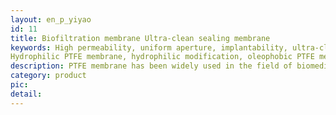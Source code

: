 ```yaml
---
layout: en_p_yiyao
id: 11
title: Biofiltration membrane Ultra-clean sealing membrane
keywords: High permeability, uniform aperture, implantability, ultra-clean filtration, Tissue engineered stents, controlled drug release, medical device Coatings, Drug delivery systems, Tissue engineering, artificial blood vessels and valves, Endoscopic tubes, hemodialysis, laboratory equipment, pharmaceutical production seals, sterile filtration, Biocompatibility, Chemical corrosion Resistance, high temperature resistance, hydrophobicity, PTFE ultra-clean filtration membranes, PTFE seal, PTFE implant, microbial filter membrane, bacterial protective membrane, medical filter membrane, sterile exhaust, artificial blood vessel, heart valve, environmental protection, gore-tex
Hydrophilic PTFE membrane, hydrophilic modification, oleophobic PTFE membrane, oleophobic modification.
description: PTFE membrane has been widely used in the field of biomedicine because of its excellent biocompatibility, chemical resistance, hydrophobicity and mechanical flexibility. It can be used to manufacture implantable medical devices (such as artificial blood vessels, heart valves), drug delivery systems, tissue engineering stents, medical device coatings, etc. In addition, PTFE membranes are used in aseptic filtration, hemodialysis and laboratory equipment to ensure high cleanliness and low adsorption.The application of PTFE membranes in the biomedical field covers many aspects from medical devices to drug delivery, providing efficient, safe and reliable solutions for the medical industry.
category: product
pic: 
detail:  
---
```


